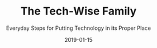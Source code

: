 ---
date: 2019-01-15
dateYear: 2019
isbn: 9780801018664
title: The Tech-Wise Family
subtitle: Everyday Steps for Putting Technology in its Proper Place
description: "Making conscientious choices about technology in our families is more than just using internet filters and determining screen time limits for our children. It's about developing wisdom, character, and courage in the way we use digital media rather than accepting technology's promises of ease, instant gratification, and the world's knowledge at our fingertips. And it's definitely not just about the kids. Drawing on in-depth original research from the Barna Group, Andy Crouch shows readers that the choices we make about technology have consequences we may never have considered. He takes readers beyond the typical questions of what, where, and when and instead challenges them to answer provocative questions like, Who do we want to be as a family? and How does our use of a particular technology move us closer or farther away from that goal? Anyone who has felt their family relationships suffer or their time slip away amid technology's distractions will find in this book a path forward to reclaiming their real life in a world of devices."
cover: cover-tech-wise-family.png
coverGoogle: https://books.google.com/books/content?id=BhHeDAAAQBAJ&printsec=frontcover&img=1&zoom=1&edge=curl&source=gbs_api
pageCount: 224
authors: Andy Crouch
publishers: Baker Books
published: 2017-04-18
publishedYear: 2017
shelves:
- non-fiction
skills:
- philosophy-of-technology
portfolioFeature: true
---